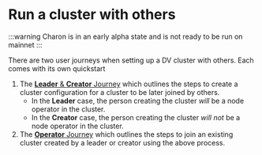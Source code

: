 # Run a cluster with others

:::warning Charon is in an early alpha state and is not ready to be run on mainnet :::

There are two user journeys when setting up a DV cluster with others. Each comes with its own quickstart

1. The [**Leader** & **Creator** Journey](https://github.com/ObolNetwork/obol-docs/blob/main/versioned_docs/version-v0.13.0/int/quickstart/group/group/quickstart-group-leader-creator/README.md) which outlines the steps to create a cluster configuration for a cluster to be later joined by others.
   * In the **Leader** case, the person creating the cluster _will_ be a node operator in the cluster.
   * In the **Creator** case, the person creating the cluster _will not_ be a node operator in the cluster.
2. The [**Operator** Journey](https://github.com/ObolNetwork/obol-docs/blob/main/versioned_docs/version-v0.13.0/int/quickstart/group/group/quickstart-group-operator/README.md) which outlines the steps to join an existing cluster created by a leader or creator using the above process.
